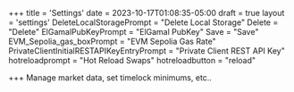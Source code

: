 +++
title = 'Settings'
date = 2023-10-17T01:08:35-05:00
draft = true
layout = 'settings'
DeleteLocalStoragePrompt = "Delete Local Storage"
Delete = "Delete"
ElGamalPubKeyPrompt = "ElGamal PubKey"
Save = "Save"
EVM_Sepolia_gas_boxPrompt = "EVM Sepolia Gas Rate"
PrivateClientInitialRESTAPIKeyEntryPrompt = "Private Client REST API Key"
hotreloadprompt = "Hot Reload Swaps"
hotreloadbutton = "reload"

+++
Manage market data, set timelock minimums, etc..
